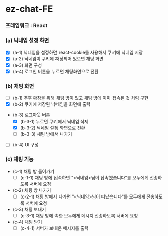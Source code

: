 # ez-chat-FE

### 프레임워크 : React

### (a) 닉네임 설정 화면
  - [x] (a-1) 닉네임을 설정하면 react-cookie를 사용해서 쿠키에 닉네임 저장
  - [x] (a-2) 닉네임이 쿠키에 저장되어 있으면 채팅 화면
  - [x] (a-3) 화면 구성
  - [x] (a-4) 로그인 버튼을 누르면 채팅화면으로 전환
### (b) 채팅 화면
  - [ ] (b-1) 추후 확장을 위해 채팅 방이 있고 채팅 방에 이미 접속된 것 처럼 구현
  - [x] (b-2) 쿠키에 저장된 닉네임을 화면에 출력
  - (b-3) 로그아웃 버튼
    - [x] (b-3-1) 누르면 쿠키에서 닉네임 삭제
    - [x] (b-3-2) 닉네임 설정 화면으로 전환
    - [ ] (b-3-3) 채팅 방에서 나가기
  - [ ] (b-4) UI 구성
### (c) 채팅 기능
  - (c-1) 채팅 방 들어가기
    - [ ] (c-1-1) 채팅 방에 접속하면 "<닉네임>님이 접속했습니다"를 모두에게 전송하도록 서버에 요청
  - (c-2) 채팅 방 나가기
    - [ ] (c-2-1) 채팅 방에서 나가면 "<닉네임>님이 떠났습니다"를 모두에게 전송하도록 서버에 요청
  - (c-3) 채팅 보내기
    - [ ] (c-3-1) 채팅 방에 속한 모두에게 메시지 전송하도록 서버에 요청
  - (c-4) 채팅 받기
    - [ ] (c-4-1) 서버가 보내온 메시지를 출력